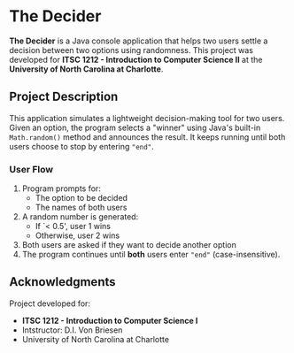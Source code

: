 # The Decider 
**The Decider** is a Java console application that helps two users settle a decision between two options using randomness. This project was developed for **ITSC 1212 - Introduction to Computer Science II** at the **University of North Carolina at Charlotte**. 
## Project Description 
This application simulates a lightweight decision-making tool for two users. Given an option, the program selects a "winner" using Java's built-in `Math.random()` method and announces the result. It keeps running until both users choose to stop by entering `"end"`.
### User Flow 
1. Program prompts for:
   - The option to be decided
   - The names of both users
2. A random number is generated:
   - If `< 0.5', user 1 wins
   - Otherwise, user 2 wins
3. Both users are asked if they want to decide another option
4. The program continues until **both** users enter `"end"` (case-insensitive).
## Acknowledgments 
Project developed for: 
- **ITSC 1212 - Introduction to Computer Science I**
- Intstructor: D.I. Von Briesen
- University of North Carolina at Charlotte
